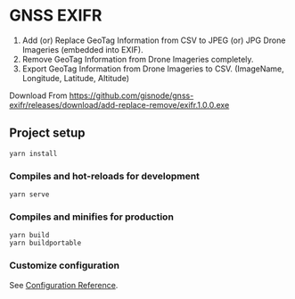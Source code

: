 # GNSS EXIFR

1. Add (or) Replace GeoTag Information from CSV to JPEG (or) JPG Drone Imageries (embedded into EXIF).
2. Remove GeoTag Information from Drone Imageries completely.
3. Export GeoTag Information from Drone Imageries to CSV. (ImageName, Longitude, Latitude, Altitude)

Download From
https://github.com/gisnode/gnss-exifr/releases/download/add-replace-remove/exifr.1.0.0.exe

## Project setup
```
yarn install
```

### Compiles and hot-reloads for development
```
yarn serve
```

### Compiles and minifies for production
```
yarn build
yarn buildportable
```

### Customize configuration
See [Configuration Reference](https://cli.vuejs.org/config/).
